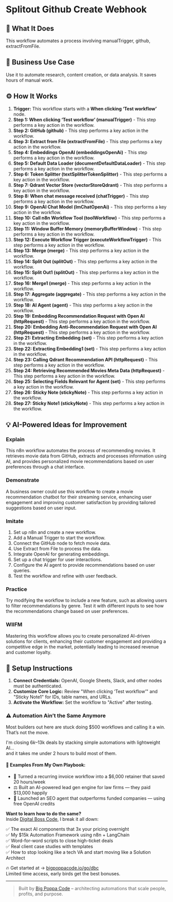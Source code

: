# Splitout Github Create Webhook

## 🚀 What It Does
This workflow automates a process involving manualTrigger, github, extractFromFile.

## 💼 Business Use Case
Use it to automate research, content creation, or data analysis. It saves hours of manual work.

## ⚙️ How It Works
1.  **Trigger:** This workflow starts with a **When clicking ‘Test workflow’** node.
2. **Step 1: When clicking ‘Test workflow’ (manualTrigger)** - This step performs a key action in the workflow.
3. **Step 2: GitHub (github)** - This step performs a key action in the workflow.
4. **Step 3: Extract from File (extractFromFile)** - This step performs a key action in the workflow.
5. **Step 4: Embeddings OpenAI (embeddingsOpenAi)** - This step performs a key action in the workflow.
6. **Step 5: Default Data Loader (documentDefaultDataLoader)** - This step performs a key action in the workflow.
7. **Step 6: Token Splitter (textSplitterTokenSplitter)** - This step performs a key action in the workflow.
8. **Step 7: Qdrant Vector Store (vectorStoreQdrant)** - This step performs a key action in the workflow.
9. **Step 8: When chat message received (chatTrigger)** - This step performs a key action in the workflow.
10. **Step 9: OpenAI Chat Model (lmChatOpenAi)** - This step performs a key action in the workflow.
11. **Step 10: Call n8n Workflow Tool (toolWorkflow)** - This step performs a key action in the workflow.
12. **Step 11: Window Buffer Memory (memoryBufferWindow)** - This step performs a key action in the workflow.
13. **Step 12: Execute Workflow Trigger (executeWorkflowTrigger)** - This step performs a key action in the workflow.
14. **Step 13: Merge (merge)** - This step performs a key action in the workflow.
15. **Step 14: Split Out (splitOut)** - This step performs a key action in the workflow.
16. **Step 15: Split Out1 (splitOut)** - This step performs a key action in the workflow.
17. **Step 16: Merge1 (merge)** - This step performs a key action in the workflow.
18. **Step 17: Aggregate (aggregate)** - This step performs a key action in the workflow.
19. **Step 18: AI Agent (agent)** - This step performs a key action in the workflow.
20. **Step 19: Embedding Recommendation Request with Open AI (httpRequest)** - This step performs a key action in the workflow.
21. **Step 20: Embedding Anti-Recommendation Request with Open AI (httpRequest)** - This step performs a key action in the workflow.
22. **Step 21: Extracting Embedding (set)** - This step performs a key action in the workflow.
23. **Step 22: Extracting Embedding1 (set)** - This step performs a key action in the workflow.
24. **Step 23: Calling Qdrant Recommendation API (httpRequest)** - This step performs a key action in the workflow.
25. **Step 24: Retrieving Recommended Movies Meta Data (httpRequest)** - This step performs a key action in the workflow.
26. **Step 25: Selecting Fields Relevant for Agent (set)** - This step performs a key action in the workflow.
27. **Step 26: Sticky Note (stickyNote)** - This step performs a key action in the workflow.
28. **Step 27: Sticky Note1 (stickyNote)** - This step performs a key action in the workflow.

## 💡 AI-Powered Ideas for Improvement
### Explain
This n8n workflow automates the process of recommending movies. It retrieves movie data from GitHub, extracts and processes information using AI, and provides personalized movie recommendations based on user preferences through a chat interface.

### Demonstrate
A business owner could use this workflow to create a movie recommendation chatbot for their streaming service, enhancing user engagement and improving customer satisfaction by providing tailored suggestions based on user input.

### Imitate
1. Set up n8n and create a new workflow.
2. Add a Manual Trigger to start the workflow.
3. Connect the GitHub node to fetch movie data.
4. Use Extract from File to process the data.
5. Integrate OpenAI for generating embeddings.
6. Set up a chat trigger for user interactions.
7. Configure the AI agent to provide recommendations based on user queries.
8. Test the workflow and refine with user feedback.

### Practice
Try modifying the workflow to include a new feature, such as allowing users to filter recommendations by genre. Test it with different inputs to see how the recommendations change based on user preferences.

### WIIFM
Mastering this workflow allows you to create personalized AI-driven solutions for clients, enhancing their customer engagement and providing a competitive edge in the market, potentially leading to increased revenue and customer loyalty.

## 🔧 Setup Instructions
1. **Connect Credentials:** OpenAI, Google Sheets, Slack, and other nodes must be authenticated.
2. **Customize Core Logic:** Review "When clicking ‘Test workflow’" and "Sticky Note1" for IDs, table names, and URLs.
3. **Activate the Workflow:** Set the workflow to "Active" after testing.

### ⚠️ Automation Ain’t the Same Anymore

Most builders out here are stuck doing $500 workflows and calling it a win.  
That’s not the move.  

I'm closing $6k–$13k deals by stacking simple automations with lightweight AI...  
and it takes me under 2 hours to build most of them.

#### 🧠 Examples From My Own Playbook:
- 🔁 Turned a recurring invoice workflow into a $6,000 retainer that saved 20 hours/week  
- ⚖️ Built an AI-powered lead gen engine for law firms — they paid $13,000 happily  
- 🚀 Launched an SEO agent that outperforms funded companies — using free OpenAI credits  

**Want to learn how to do the same?**  
Inside [Digital Boss Code](https://bigpoppacode.io/go/dbc), I break it all down:

✅ The exact AI components that 3x your pricing overnight  
✅ My $15k Automation Framework using n8n + LangChain  
✅ Word-for-word scripts to close high-ticket deals  
✅ Real client case studies with templates  
✅ How to stop looking like a tech VA and start moving like a Solution Architect  

🔥 Get started at → [bigpoppacode.io/go/dbc](https://bigpoppacode.io/go/dbc)  
Limited time access, early birds get the best bonuses.

---
> Built by [Big Poppa Code](https://bigpoppacode.io) – architecting automations that scale people, profits, and purpose.
